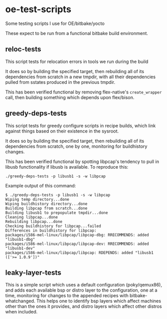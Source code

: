 oe-test-scripts
===============

Some testing scripts I use for OE/bitbake/yocto

These expect to be run from a functional bitbake build environment.

reloc-tests
-----------

This script tests for relocation errors in tools we run during the build

It does so by building the specified target, then rebuilding all of its
dependencies from scratch in a new tmpdir, with all their dependencies
pulled from sstates produced in the previous tmpdir.

This has been verified functional by removing flex-native's `create_wrapper`
call, then building something which depends upon flex/bison.

greedy-deps-tests
-----------------

This script tests for greedy configure scripts in recipe builds, which link
against things based on their existence in the sysroot.

It does so by building the specified target, then rebuilding all of its
dependencies from scratch, one by one, monitoring for buildhistory changes.

This has been verified functional by spotting libpcap's tendency to pull in
libusb functionality if libusb is available. To reproduce this:

    ./greedy-deps-tests -p libusb1 -s -w libpcap

Example output of this command:

    $ ./greedy-deps-tests -p libusb1 -s -w libpcap
    Wiping temp directory...done
    Wiping buildhistory directory...done
    Building libpcap from scratch...done
    Building libusb1 to prepopulate tmpdir...done
    Cleaning libpcap...done
    Rebuilding libpcap...done
    Checking buildhistory for libpcap...failed
    Differences in buildhistory for libpcap:
    packages/i586-mel-linux/libpcap/libpcap-dbg: RRECOMMENDS: added "libusb1-dbg"
    packages/i586-mel-linux/libpcap/libpcap-dev: RRECOMMENDS: added "libusb1-dev"
    packages/i586-mel-linux/libpcap/libpcap: RDEPENDS: added "libusb1 (['>= 1.0.9'])"

leaky-layer-tests
-----------------

This is a simple script which uses a default configuration (poky/qemux86), and
adds each available bsp or distro layer to the configuration, one at a time,
monitoring for changes to the appended recipes with bitbake-whatchanged. This
helps one to identify bsp layers which affect machines other than the ones it
provides, and distro layers which affect other distros when included.
